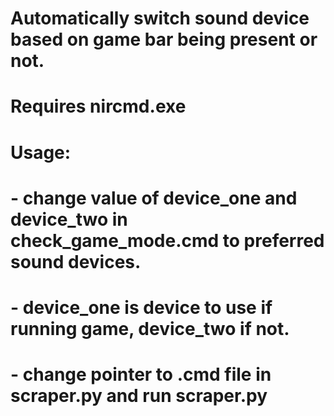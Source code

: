 # Automatically switch sound device based on game bar being present or not.
#
# Requires nircmd.exe
#
# Usage: 
# - change value of device_one and device_two in check_game_mode.cmd to preferred sound devices.
# - device_one is device to use if running game, device_two if not.
# - change pointer to .cmd file in scraper.py and run scraper.py

